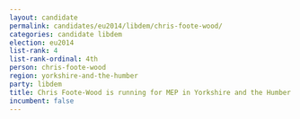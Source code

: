 ```yaml
---
layout: candidate
permalink: candidates/eu2014/libdem/chris-foote-wood/
categories: candidate libdem
election: eu2014
list-rank: 4
list-rank-ordinal: 4th
person: chris-foote-wood
region: yorkshire-and-the-humber
party: libdem
title: Chris Foote-Wood is running for MEP in Yorkshire and the Humber for the Liberal Democrats
incumbent: false
---
```

